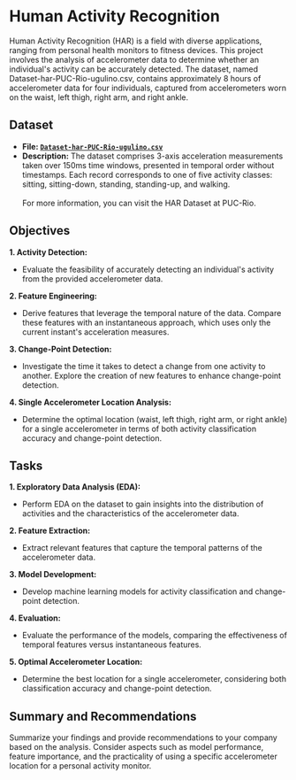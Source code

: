 # Human Activity Recognition

Human Activity Recognition (HAR) is a field with diverse applications, ranging from personal health monitors to fitness devices. This project involves the analysis of accelerometer data to determine whether an individual's activity can be accurately detected. The dataset, named Dataset-har-PUC-Rio-ugulino.csv, contains approximately 8 hours of accelerometer data for four individuals, captured from accelerometers worn on the waist, left thigh, right arm, and right ankle.

## Dataset
- **File: [`Dataset-har-PUC-Rio-ugulino.csv`](https://github.com/Shirisha-18/HAR-DataMining/blob/23accfa128bc9612ef206f28f8fe4ad95d9918dc/dataset-har-PUC-Rio-ugulino.csv)** <br>
- **Description:** The dataset comprises 3-axis acceleration measurements taken over 150ms time windows, presented in temporal order without timestamps. Each record corresponds to one of five activity classes: sitting, sitting-down, standing, standing-up, and walking. <br><br>
For more information, you can visit the HAR Dataset at PUC-Rio.

## Objectives
**1. Activity Detection:**
- Evaluate the feasibility of accurately detecting an individual's activity from the provided accelerometer data.

**2. Feature Engineering:**
- Derive features that leverage the temporal nature of the data. Compare these features with an instantaneous approach, which uses only the current instant's acceleration measures.

**3. Change-Point Detection:**
- Investigate the time it takes to detect a change from one activity to another. Explore the creation of new features to enhance change-point detection.

**4. Single Accelerometer Location Analysis:**
- Determine the optimal location (waist, left thigh, right arm, or right ankle) for a single accelerometer in terms of both activity classification accuracy and change-point detection.

## Tasks
**1. Exploratory Data Analysis (EDA):**
- Perform EDA on the dataset to gain insights into the distribution of activities and the characteristics of the accelerometer data.

**2. Feature Extraction:**
- Extract relevant features that capture the temporal patterns of the accelerometer data.

**3. Model Development:**
- Develop machine learning models for activity classification and change-point detection.

**4. Evaluation:**
- Evaluate the performance of the models, comparing the effectiveness of temporal features versus instantaneous features.

**5. Optimal Accelerometer Location:**
- Determine the best location for a single accelerometer, considering both classification accuracy and change-point detection.

## Summary and Recommendations

<!-- Notes - Points to remember -->
Summarize your findings and provide recommendations to your company based on the analysis. Consider aspects such as model performance, feature importance, and the practicality of using a specific accelerometer location for a personal activity monitor.
